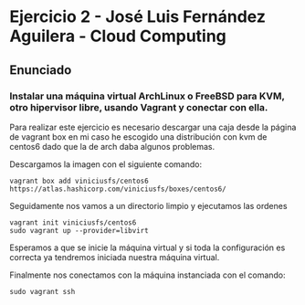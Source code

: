 # Ejercicio 2 - José Luis Fernández Aguilera - Cloud Computing
## Enunciado
### Instalar una máquina virtual ArchLinux o FreeBSD para KVM, otro hipervisor libre, usando Vagrant y conectar con ella. 

Para realizar este ejercicio es necesario descargar una caja desde la página de vagrant box en mi caso he escogido una distribución con kvm de centos6 dado que la de arch daba algunos problemas.

Descargamos la imagen con el siguiente comando:
```
vagrant box add viniciusfs/centos6 https://atlas.hashicorp.com/viniciusfs/boxes/centos6/
```

Seguidamente nos vamos a un directorio limpio y ejecutamos las ordenes
```
vagrant init viniciusfs/centos6
sudo vagrant up --provider=libvirt
```

Esperamos a que se inicie la máquina virtual y si toda la configuración es correcta ya tendremos iniciada nuestra máquina virtual.

Finalmente nos conectamos con la máquina instanciada con el comando:
```
sudo vagrant ssh
```

